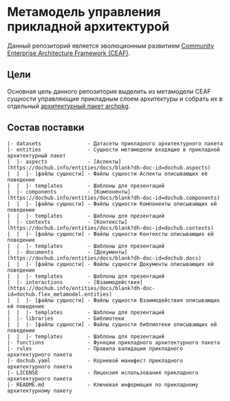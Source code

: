 # Метамодель управления прикладной архитектурой

Данный репозиторий является эволюционным развитием [Community Enterprise Architecture Framework (CEAF)](https://github.com/rpiontik/ceaf-core-original/blob/master/README.md).

## Цели

Основная цель данного репозитория выделить из метамодели CEAF сущности управляющие прикладным слоем архитектуры и собрать их в отдельный [архитектурный пакет archpkg](https://www.npmjs.com/package/archpkg).

## Состав поставки

```
|- datasets               - Датасеты прикладного архитектурного пакета
|- entities               - Сущности метамодели входящие в прикладной архитектурный пакет
|  |- aspects             - [Аспекты](https://dochub.info/entities/docs/blank?dh-doc-id=dochub.aspects)
|  |  |- [файлы сущности] - Файлы сущности Аспекты описывающих её поведение
|  |  |- templates        - Шаблоны для презентаций
|  |- components          - [Компоненты](https://dochub.info/entities/docs/blank?dh-doc-id=dochub.components)
|  |  |- [файлы сущности] - Файлы сущности Компоненты описывающих ей поведение
|  |  |- templates        - Шаблоны для презентаций
|  |- contexts            - [Контексты](https://dochub.info/entities/docs/blank?dh-doc-id=dochub.contexts)
|  |  |- [файлы сущности] - Файлы сущности Контексты описывающих ей поведение
|  |  |- templates        - Шаблоны для презентаций
|  |- documents           - [Документы](https://dochub.info/entities/docs/blank?dh-doc-id=dochub.docs)
|  |  |- [файлы сущности] - Файлы сущности Документы описывающих ей поведение
|  |  |- templates        - Шаблоны для презентаций
|  |- interactions        - [Взаимодействия](https://dochub.info/entities/docs/blank?dh-doc-id=dochub.flex_metamodel.entities)
|  |  |- [файлы сущности] - Файлы сущности Взаимодействия описывающих ей поведение
|  |  |- templates        - Шаблоны для презентаций
|  |- libraries           - Библиотеки
|  |  |- [файлы сущности] - Файлы сущности библиотеки описывающих ей поведение
|  |  |- templates        - Шаблоны для презентаций
|- functions              - Функции прикладного архитектурного пакета
|- rules                  - Правила валидации прикладного архитектурного пакета
|- dochub.yaml            - Корневой манифест прикладного архитектурного пакета
|- LICENSE                - Лицензия использования прикладного архитектурного пакета
|- README.md              - Ключевая информация по прикладному архитектурному пакету
```

